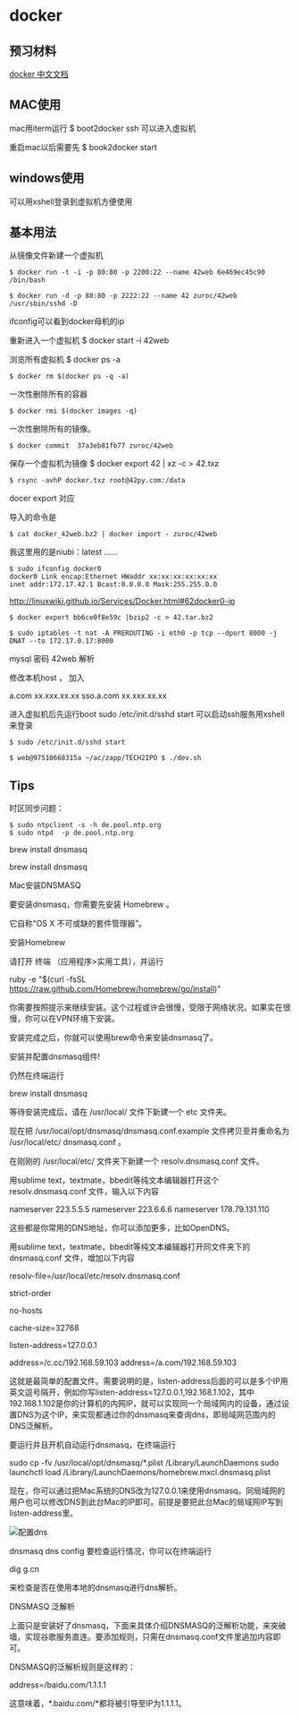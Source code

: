 # docker

## 预习材料

[docker 中文文档](http://www.widuu.com/chinese_docker/installation/windows.html)


## MAC使用
mac用iterm运行
    $ boot2docker ssh
可以进入虚拟机

重启mac以后需要先
    $ book2docker start


## windows使用

可以用xshell登录到虚拟机方便使用

## 基本用法


从镜像文件新建一个虚拟机

    $ docker run -t -i -p 80:80 -p 2200:22 --name 42web 6e469ec45c90 /bin/bash

    $ docker run -d -p 80:80 -p 2222:22 --name 42 zuroc/42web /usr/sbin/sshd -D


ifconfig可以看到docker母机的ip


重新进入一个虚拟机
    $ docker start -i 42web

浏览所有虚拟机
    $ docker ps -a

    $ docker rm $(docker ps -q -a)

一次性删除所有的容器

    $ docker rmi $(docker images -q)
一次性删除所有的镜像。

    $ docker commit  37a3eb81fb77 zuroc/42web
保存一个虚拟机为镜像
    $ docker export 42 | xz -c > 42.txz

    $ rsync -avhP docker.txz root@42py.com:/data

docer export 对应

导入的命令是

    $ cat docker_42web.bz2 | docker import - zuroc/42web

我这里用的是niubi：latest ......

    $ sudo ifconfig docker0
    docker0 Link encap:Ethernet HWaddr xx:xx:xx:xx:xx:xx
    inet addr:172.17.42.1 Bcast:0.0.0.0 Mask:255.255.0.0

http://linuxwiki.github.io/Services/Docker.html#62docker0-ip

    $ docker export bb6ce0f8e59c |bzip2 -c > 42.tar.bz2

    $ sudo iptables -t nat -A PREROUTING -i eth0 -p tcp --dport 8000 -j DNAT --to 172.17.0.17:8000


mysql 密码 42web
解析

修改本机host ， 加入

a.com xx.xxx.xx.xx
sso.a.com xx.xxx.xx.xx

进入虚拟机后先运行boot
sudo /etc/init.d/sshd start
可以启动ssh服务用xshell来登录

    $ sudo /etc/init.d/sshd start

    $ web@97510668315a ~/ac/zapp/TECH2IPO $ ./dev.sh


## Tips
时区同步问题：

    $ sudo ntpclient -s -h de.pool.ntp.org
    $ sudo ntpd  -p de.pool.ntp.org




brew install dnsmasq

brew install dnsmasq


Mac安装DNSMASQ

要安装dnsmasq，你需要先安装 Homebrew 。

它自称“OS X 不可或缺的套件管理器”。

安装Homebrew

请打开 终端 （应用程序>实用工具），并运行

ruby -e "$(curl -fsSL https://raw.github.com/Homebrew/homebrew/go/install)"

你需要按照提示来继续安装。这个过程或许会很慢，受限于网络状况。如果实在很慢，你可以在VPN环境下安装。

安装完成之后，你就可以使用brew命令来安装dnsmasq了。

安装并配置dnsmasq组件!

仍然在终端运行

brew install dnsmasq

等待安装完成后，请在 /usr/local/ 文件下新建一个 etc 文件夹。

现在把 /usr/local/opt/dnsmasq/dnsmasq.conf.example 文件拷贝至并重命名为 /usr/local/etc/ dnsmasq.conf 。

在刚刚的 /usr/local/etc/ 文件夹下新建一个 resolv.dnsmasq.conf 文件。

用sublime text，textmate，bbedit等纯文本编辑器打开这个 resolv.dnsmasq.conf 文件，输入以下内容

nameserver 223.5.5.5
nameserver 223.6.6.6
nameserver 178.79.131.110

这些都是你常用的DNS地址，你可以添加更多，比如OpenDNS。

用sublime text，textmate，bbedit等纯文本编辑器打开同文件夹下的 dnsmasq.conf 文件，增加以下内容

resolv-file=/usr/local/etc/resolv.dnsmasq.conf

strict-order

no-hosts

cache-size=32768

listen-address=127.0.0.1

address=/c.cc/192.168.59.103
address=/a.com/192.168.59.103


这就是最简单的配置文件。需要说明的是，listen-address后面的可以是多个IP用英文逗号隔开，例如你写listen-address=127.0.0.1,192.168.1.102，其中192.168.1.102是你的计算机的内网IP，就可以实现同一个局域网内的设备，通过设置DNS为这个IP，来实现都通过你的dnsmasq来查询dns，即局域网范围内的DNS泛解析。

要运行并且开机自动运行dnsmasq，在终端运行

sudo cp -fv /usr/local/opt/dnsmasq/*.plist /Library/LaunchDaemons
sudo launchctl load /Library/LaunchDaemons/homebrew.mxcl.dnsmasq.plist

现在，你可以通过把Mac系统的DNS改为127.0.0.1来使用dnsmasq。同局域网的用户也可以修改DNS到此台Mac的IP即可。前提是要把此台Mac的局域网IP写到listen-address里。


![配置dns](http://img.hb.aicdn.com/f57480ce42715b9c489ab7ecfe57a0984058592bac19-tVhEuN)

dnsmasq dns config
要检查运行情况，你可以在终端运行

dig g.cn

来检查是否在使用本地的dnsmasq进行dns解析。

DNSMASQ 泛解析

上面只是安装好了dnsmasq，下面来具体介绍DNSMASQ的泛解析功能，来突破墙，实现谷歌服务直连。要添加规则，只需在dnsmasq.conf文件里追加内容即可。

DNSMASQ的泛解析规则是这样的：

address=/baidu.com/1.1.1.1

这意味着，*.baidu.com/*都将被引导至IP为1.1.1.1。




